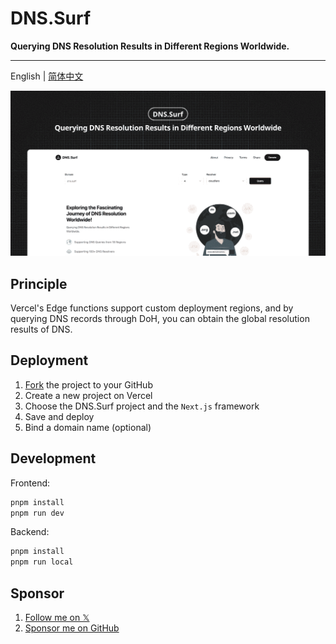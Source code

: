 # DNS.Surf

**Querying DNS Resolution Results in Different Regions Worldwide.**

---

English | [简体中文](./README.zh-cn.md)

![DNS.Surf](./public/banner.png)

## Principle

Vercel's Edge functions support custom deployment regions, and by querying DNS records through DoH, you can obtain the global resolution results of DNS.

## Deployment

1. [Fork](https://github.com/ccbikai/DNS.Surf/fork) the project to your GitHub
2. Create a new project on Vercel
3. Choose the DNS.Surf project and the `Next.js` framework
4. Save and deploy
5. Bind a domain name (optional)

## Development

Frontend:

```sh
pnpm install
pnpm run dev
```

Backend:

```sh
pnpm install
pnpm run local
```

## Sponsor

1. [Follow me on 𝕏](https://x.com/ccbikai)
2. [Sponsor me on GitHub](https://github.com/sponsors/ccbikai)
